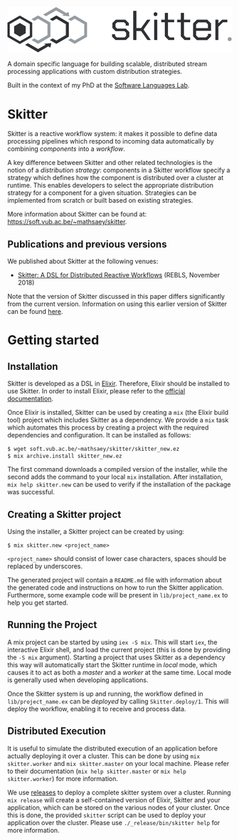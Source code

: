 ![skitter logo](assets/logo_header.png)

A domain specific language for building scalable, distributed stream processing
applications with custom distribution strategies.

Built in the context of my PhD at the
[Software Languages Lab](https://soft.vub.ac.be/).

# Skitter

Skitter is a reactive workflow system: it makes it possible to define data
processing pipelines which respond to incoming data automatically by combining
_components_ into a _workflow_.

A key difference between Skitter and other related technologies is the notion
of a _distribution strategy_: components in a Skitter workflow specify a
strategy which defines how the component is distributed over a cluster at
runtime.
This enables developers to select the appropriate distribution strategy for a
component for a given situation.
Strategies can be implemented from scratch or built based on existing
strategies.

More information about Skitter can be found at:
https://soft.vub.ac.be/~mathsaey/skitter.

## Publications and previous versions

We published about Skitter at the following venues:

- [Skitter: A DSL for Distributed Reactive Workflows](https://soft.vub.ac.be/~mathsaey/papers/REBLS_2018-Skitter_A_DSL_for_Distributed_Reactive_Workflows.pdf) (REBLS, November 2018)

Note that the version of Skitter discussed in this paper differs significantly
from the current version.
Information on using this earlier version of Skitter can be found
[here](https://soft.vub.ac.be/~mathsaey/skitter/docs/v0.1.1/).

# Getting started

## Installation

Skitter is developed as a DSL in [Elixir](https://elixir-lang.org/). Therefore,
Elixir should be installed to use Skitter. In order to install Elixir, please
refer to the [official documentation](https://elixir-lang.org/install.html).

Once Elixir is installed, Skitter can be used by creating a `mix` (the Elixir
build tool) project which includes Skitter as a dependency. We provide a `mix`
task which automates this process by creating a project with the required
dependencies and configuration. It can be installed as follows:

```
$ wget soft.vub.ac.be/~mathsaey/skitter/skitter_new.ez
$ mix archive.install skitter_new.ez
```

The first command downloads a compiled version of the installer, while the
second adds the command to your local `mix` installation. After installation,
`mix help skitter.new` can be used to verify if the installation of the package
was successful.

## Creating a Skitter project

Using the installer, a Skitter project can be created by using:

```
$ mix skitter.new <project_name>
```

`<project_name>` should consist of lower case characters, spaces should be
replaced by underscores.

The generated project will contain a `README.md` file with information about
the generated code and instructions on how to run the Skitter application.
Furthermore, some example code will be present in `lib/project_name.ex` to help
you get started.

## Running the Project

A mix project can be started by using `iex -S mix`. This will start `iex`, the
interactive Elixir shell, and load the current project (this is done by
providing the `-S mix` argument). Starting a project that uses Skitter as a
dependency this way will automatically start the Skitter runtime in _local_
mode, which causes it to act as both a _master_ and a _worker_ at the same
time. Local mode is generally used when developing applications.

Once the Skitter system is up and running, the workflow defined in
`lib/project_name.ex` can be _deployed_ by calling `Skitter.deploy/1`. This
will deploy the workflow, enabling it to receive and process data.

## Distributed Execution

It is useful to simulate the distributed execution of an application before
actually deploying it over a cluster. This can be done by using `mix
skitter.worker` and `mix skitter.master` on your local machine. Please refer to
their documentation (`mix help skitter.master` or `mix help skitter.worker`)
for more information.

We use [releases](https://hexdocs.pm/mix/master/Mix.Tasks.Release.html) to
deploy a complete skitter system over a cluster. Running `mix release` will
create a self-contained version of Elixir, Skitter and your application, which
can be stored on the various nodes of your cluster. Once this is done, the
provided `skitter` script can be used to deploy your application over the
cluster. Please use `./_release/bin/skitter help` for more information.
